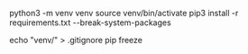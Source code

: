 python3 -m venv venv
source venv/bin/activate
pip3 install -r requirements.txt  --break-system-packages

echo "venv/" > .gitignore
pip freeze
